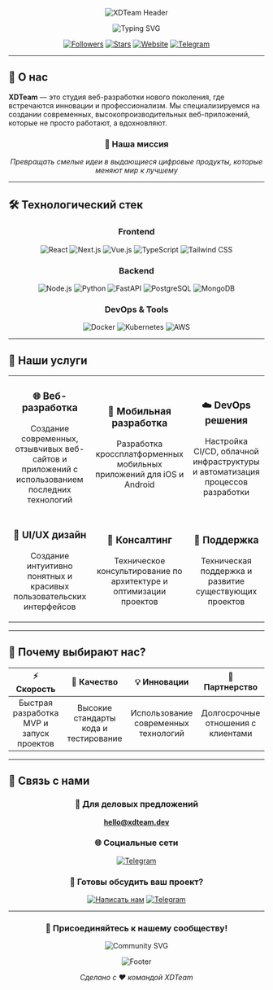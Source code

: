 <div align="center">
  
![XDTeam Header](https://capsule-render.vercel.app/api?type=waving&color=gradient&customColorList=6,11,20&height=200&section=header&text=XDTeam&fontSize=80&fontColor=fff&animation=twinkling&fontAlignY=32&desc=Студия%20Цифровых%20Решений&descAlignY=55&descSize=18)

<img src="https://readme-typing-svg.herokuapp.com?font=Fira+Code&size=32&duration=2800&pause=2000&color=A855F7&center=true&vCenter=true&width=940&lines=🚀+Превращаем+идеи+в+цифровые+шедевры;💡+Создаем+инновационные+веб-решения;⚡+Быстрая+разработка%2C+качественный+результат" alt="Typing SVG" />

[![Followers](https://img.shields.io/github/followers/OrdinaryXD?style=for-the-badge&logo=github&logoColor=white&labelColor=24292e&color=0366d6)](https://github.com/OrdinaryXD)
[![Stars](https://img.shields.io/github/stars/OrdinaryXD?style=for-the-badge&logo=github&logoColor=white&labelColor=24292e&color=0366d6)](https://github.com/OrdinaryXD)
[![Website](https://img.shields.io/badge/🌐-Website-FF6B6B?style=for-the-badge&logoColor=white)](https://xdteam.tech)
[![Telegram](https://img.shields.io/badge/💬-Telegram-26A5E4?style=for-the-badge&logo=telegram&logoColor=white)](https://t.me/loyal_pelmen)

</div>

---

## 🌟 О нас

**XDTeam** — это студия веб-разработки нового поколения, где встречаются инновации и профессионализм. Мы специализируемся на создании современных, высокопроизводительных веб-приложений, которые не просто работают, а вдохновляют.

<div align="center">

### 🎯 Наша миссия

*Превращать смелые идеи в выдающиеся цифровые продукты, которые меняют мир к лучшему*

</div>

---

## 🛠️ Технологический стек

<div align="center">

### Frontend
![React](https://img.shields.io/badge/React-61DAFB?style=for-the-badge&logo=react&logoColor=black)
![Next.js](https://img.shields.io/badge/Next.js-000000?style=for-the-badge&logo=next.js&logoColor=white)
![Vue.js](https://img.shields.io/badge/Vue.js-4FC08D?style=for-the-badge&logo=vue.js&logoColor=white)
![TypeScript](https://img.shields.io/badge/TypeScript-3178C6?style=for-the-badge&logo=typescript&logoColor=white)
![Tailwind CSS](https://img.shields.io/badge/Tailwind_CSS-06B6D4?style=for-the-badge&logo=tailwind-css&logoColor=white)

### Backend
![Node.js](https://img.shields.io/badge/Node.js-339933?style=for-the-badge&logo=node.js&logoColor=white)
![Python](https://img.shields.io/badge/Python-3776AB?style=for-the-badge&logo=python&logoColor=white)
![FastAPI](https://img.shields.io/badge/FastAPI-009688?style=for-the-badge&logo=fastapi&logoColor=white)
![PostgreSQL](https://img.shields.io/badge/PostgreSQL-336791?style=for-the-badge&logo=postgresql&logoColor=white)
![MongoDB](https://img.shields.io/badge/MongoDB-47A248?style=for-the-badge&logo=mongodb&logoColor=white)

### DevOps & Tools
![Docker](https://img.shields.io/badge/Docker-2496ED?style=for-the-badge&logo=docker&logoColor=white)
![Kubernetes](https://img.shields.io/badge/Kubernetes-326CE5?style=for-the-badge&logo=kubernetes&logoColor=white)
![AWS](https://img.shields.io/badge/AWS-232F3E?style=for-the-badge&logo=amazon-aws&logoColor=white)

</div>

---

## 🎨 Наши услуги

<table align="center">
<tr>
<td align="center" width="300">

### 🌐 Веб-разработка
Создание современных, отзывчивых веб-сайтов и приложений с использованием последних технологий

</td>
<td align="center" width="300">

### 📱 Мобильная разработка
Разработка кроссплатформенных мобильных приложений для iOS и Android

</td>
<td align="center" width="300">

### ☁️ DevOps решения
Настройка CI/CD, облачной инфраструктуры и автоматизация процессов разработки

</td>
</tr>
<tr>
<td align="center" width="300">

### 🎨 UI/UX дизайн
Создание интуитивно понятных и красивых пользовательских интерфейсов

</td>
<td align="center" width="300">

### 🚀 Консалтинг
Техническое консультирование по архитектуре и оптимизации проектов

</td>
<td align="center" width="300">

### 🔧 Поддержка
Техническая поддержка и развитие существующих проектов

</td>
</tr>
</table>

---

## 🌟 Почему выбирают нас?

<div align="center">

| ⚡ Скорость | 🎯 Качество | 💡 Инновации | 🤝 Партнерство |
|:-----------:|:-----------:|:------------:|:--------------:|
| Быстрая разработка MVP и запуск проектов | Высокие стандарты кода и тестирование | Использование современных технологий | Долгосрочные отношения с клиентами |

</div>

---

## 💬 Связь с нами

<div align="center">

### 📧 Для деловых предложений
**hello@xdteam.dev**

### 🌐 Социальные сети
[![Telegram](https://img.shields.io/badge/Telegram-26A5E4?style=for-the-badge&logo=telegram&logoColor=white)](https://t.me/xdteam_dev)

### 💼 Готовы обсудить ваш проект?
[![Написать нам](https://img.shields.io/badge/💌-Написать_нам-FF6B6B?style=for-the-badge&logoColor=white)](mailto:artyom@loyalpelmen.ru)
[![Telegram](https://img.shields.io/badge/💬-Telegram_чат-26A5E4?style=for-the-badge&logo=telegram&logoColor=white)](https://t.me/loyal_pelmen)

</div>

---

<div align="center">

### 🎉 Присоединяйтесь к нашему сообществу!

<img src="https://readme-typing-svg.herokuapp.com?font=Fira+Code&size=22&duration=3000&pause=1000&color=A855F7&center=true&vCenter=true&width=600&lines=⭐+Поставьте+звезду+нашим+проектам;🔔+Подпишитесь+на+обновления;💌+Следите+за+новостями+в+соцсетях" alt="Community SVG" />

![Footer](https://capsule-render.vercel.app/api?type=waving&color=gradient&customColorList=6,11,20&height=100&section=footer&animation=twinkling)

*Сделано с ❤️ командой XDTeam*

</div>